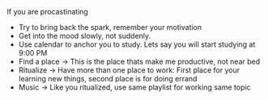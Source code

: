 If you are procastinating
- Try to bring back the spark, remember your motivation
- Get into the mood slowly, not suddenly.
- Use calendar to anchor you to study. Lets say you will start studying at 9:00 PM
- Find a place -> This is the place thats make me productive, not near bed
- Ritualize -> Have more than one place to work: First place for your learning new things, second place is for doing errand
- Music -> Like you ritualized, use same playlist for working same topic